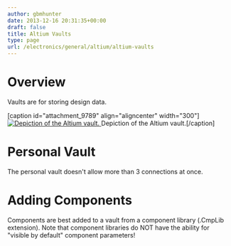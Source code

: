 ```yaml
---
author: gbmhunter
date: 2013-12-16 20:31:35+00:00
draft: false
title: Altium Vaults
type: page
url: /electronics/general/altium/altium-vaults
---
```


# Overview




Vaults are for storing design data.


[caption id="attachment_9789" align="aligncenter" width="300"][![Depiction of the Altium vault.](/images/2013/12/altium-vault-image.png)
](/images/2013/12/altium-vault-image.png) Depiction of the Altium vault.[/caption]


# Personal Vault




The personal vault doesn't allow more than 3 connections at once.




# Adding Components




Components are best added to a vault from a component library (.CmpLib extension). Note that component libraries do NOT have the ability for "visible by default" component parameters!
